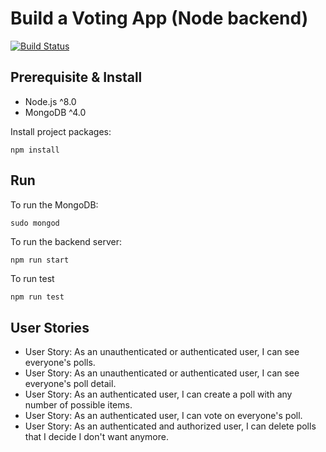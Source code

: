 # Build a Voting App (Node backend)

[![Build Status](https://cloud.drone.io/api/badges/mikaeloduh/voting-app-fullstack/status.svg)](https://cloud.drone.io/mikaeloduh/voting-app-fullstack)

## Prerequisite & Install

- Node.js ^8.0
- MongoDB ^4.0

Install project packages:

```shell
npm install
```

## Run

To run the MongoDB:

```shell
sudo mongod
```

To run the backend server:

```shell
npm run start
```

To run test

```bash
npm run test
```

## User Stories

- User Story: As an unauthenticated or authenticated user, I can see everyone's polls.
- User Story: As an unauthenticated or authenticated user, I can see everyone's poll detail.
- User Story: As an authenticated user, I can create a poll with any number of possible items.
- User Story: As an authenticated user, I can vote on everyone's poll.
- User Story: As an authenticated and authorized user, I can delete polls that I decide I don't want anymore.
